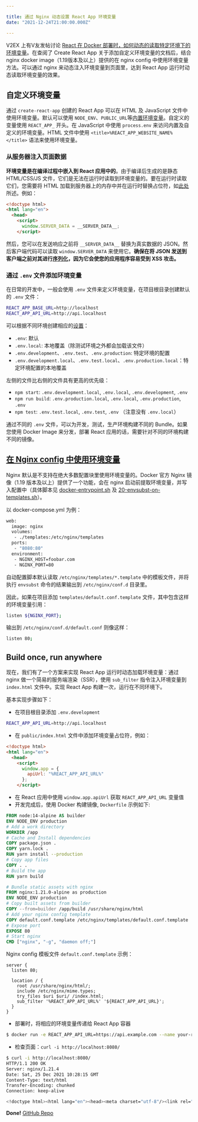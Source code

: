 ```yaml
---

title: 通过 Nginx 动态设置 React App 环境变量
date: "2021-12-24T21:00:00.000Z"

---
```


V2EX 上有V友发帖讨论 [React 在 Docker 部署时，如何动态的读取特定环境下的环境变量](https://v2ex.com/t/824120)。在查阅了 Create React App 关于添加自定义环境变量的文档后，结合 nginx docker image（1.19版本及以上）提供的在 nginx config 中使用环境变量方法。可以通过 nginx 来动态注入环境变量到页面里，达到 React App
运行时动态读取环境变量的效果。

## 自定义环境变量

通过 `create-react-app` 创建的 React App 可以在 HTML 及 JavaScript 文件中使用环境变量。默认可以使用 `NODE_ENV`、`PUBLIC_URL`等[内置环境变量][1]。自定义的变量使用 `REACT_APP_` 开头。在 JavaScript 中使用 `process.env` 来访问内置及自定义的环境变量。HTML 文件中使用 `<title>%REACT_APP_WEBSITE_NAME%</title>` 语法来使用环境变量。

### 从服务器注入页面数据

**环境变量是在编译过程中嵌入到 React 应用中的**。由于编译后生成的是静态 HTML/CSS/JS 文件，它们是无法在运行时读取到环境变量的。要在运行时读取它们，您需要将 HTML 加载到服务器上的内存中并在运行时替换占位符，如[此处][2]所述。例如：

```html
<!doctype html>
<html lang="en">
  <head>
    <script>
      window.SERVER_DATA = __SERVER_DATA__;
    </script>

```

然后，您可以在发送响应之前将 `__SERVER_DATA__` 替换为真实数据的 JSON。然后客户端代码可以读取 `window.SERVER_DATA` 来使用它。**确保在将 JSON 发送到客户端之前对其进行[序列化][3]，因为它会使您的应用程序容易受到 XSS 攻击。**

### 通过 `.env` 文件添加环境变量

在日常的开发中，一般会使用 `.env` 文件来定义环境变量，在项目根目录创建默认的 `.env` 文件：

```bash
REACT_APP_BASE_URL=http://localhost
REACT_APP_API_URL=http://api.localhost
```

可以根据不同环境创建相应的[设置][4]：

- `.env`: 默认
- `.env.local`: 本地覆盖（除测试环境之外都会加载该文件）
- `.env.development`、`.env.test`、`.env.production`: 特定环境的配置
- `.env.development.local`、`.env.test.local`、`.env.production.local`：特定环境配置的本地覆盖

左侧的文件比右侧的文件具有更高的优先级：

- `npm start`: `.env.development.local`, `.env.local`, `.env.development`, `.env`
- `npm run build`: `.env.production.local`, `.env.local`, `.env.production`, `.env`
- `npm test`: `.env.test.local`, `.env.test`, `.env` （注意没有 `.env.local`）

通过不同的 `.env` 文件，可以为开发，测试，生产环境构建不同的 Bundle。如果您使用 Docker Image 来分发，部署 React 应用的话，需要针对不同的环境构建不同的镜像。

## [在 Nginx config 中使用环境变量][5]

Nginx 默认是不支持在绝大多数配置块里使用环境变量的。Docker 官方 Nginx 镜像（1.19 版本及以上）提供了一个功能，会在 nginx 启动前提取环境变量，并写入配置中（具体脚本见 [docker-entrypoint.sh](https://github.com/nginxinc/docker-nginx/blob/master/entrypoint/docker-entrypoint.sh) 及 [20-envsubst-on-templates.sh](https://github.com/nginxinc/docker-nginx/blob/master/entrypoint/20-envsubst-on-templates.sh)）。

以 docker-compose.yml 为例：

```dockerfile
web:
  image: nginx
  volumes:
   - ./templates:/etc/nginx/templates
  ports:
   - "8080:80"
  environment:
   - NGINX_HOST=foobar.com
   - NGINX_PORT=80
```

自动配置脚本默认读取 `/etc/nginx/templates/*.template` 中的模板文件，并将执行 `envsubst` 命令的结果输出到 `/etc/nginx/conf.d` 目录里。

因此，如果在项目添加 `templates/default.conf.template` 文件，其中包含这样的环境变量引用：

```bash
listen ${NGINX_PORT};
```

输出到 `/etc/nginx/conf.d/default.conf` 则像这样：

```bash
listen 80;
```

## Build once, run anywhere

现在，我们有了一个方案来实现 React App 运行时动态加载环境变量：通过 nginx 做一个简易的服务端渲染（SSR），使用 `sub_filter` 指令注入环境变量到 `index.html` 文件中。实现 React App 构建一次，运行在不同环境下。

基本实现步骤如下：

- 在项目根目录添加 `.env.development`

```bash
REACT_APP_API_URL=http://api.localhost
```

- 在 `public/index.html` 文件中添加环境变量占位符，例如：

```html
<!doctype html>
<html lang="en">
  <head>
    <script>
      window.app = {
        apiUrl: "%REACT_APP_API_URL%"
      };
    </script>

```

- 在 React 应用中使用 `window.app.apiUrl` 获取 `REACT_APP_API_URL` 变量值
- 开发完成后，使用 Docker 构建镜像, `Dockerfile` 示例如下:

```Dockerfile
FROM node:14-alpine AS builder
ENV NODE_ENV production
# Add a work directory
WORKDIR /app
# Cache and Install dependencies
COPY package.json .
COPY yarn.lock .
RUN yarn install --production
# Copy app files
COPY . .
# Build the app
RUN yarn build

# Bundle static assets with nginx
FROM nginx:1.21.0-alpine as production
ENV NODE_ENV production
# Copy built assets from builder
COPY --from=builder /app/build /usr/share/nginx/html
# Add your nginx config template
COPY default.conf.template /etc/nginx/templates/default.conf.template
# Expose port
EXPOSE 80
# Start nginx
CMD ["nginx", "-g", "daemon off;"]
```

Nginx config 模板文件 `default.conf.template` 示例：

```nginx
server {
  listen 80;

  location / {
    root /usr/share/nginx/html/;
    include /etc/nginx/mime.types;
    try_files $uri $uri/ /index.html;
    sub_filter '%REACT_APP_API_URL%' '${REACT_APP_API_URL}';
  }
}
```

- 部署时，将相应的环境变量传递给 React App 容器

```bash
$ docker run -e REACT_APP_API_URL=https://api.example.com --name your-react-app -d -p 8080:80 your-react-app-image
```

- 检查页面：`curl -i http://localhost:8080/`

```bash
$ curl -i http://localhost:8080/
HTTP/1.1 200 OK
Server: nginx/1.21.4
Date: Sat, 25 Dec 2021 10:28:15 GMT
Content-Type: text/html
Transfer-Encoding: chunked
Connection: keep-alive

<!doctype html><html lang="en"><head><meta charset="utf-8"/><link rel="icon" href="/favicon.ico"/><meta name="viewport" content="width=device-width,initial-scale=1"/><meta name="theme-color" content="#000000"/><meta name="description" content="Web site created using create-react-app"/><link rel="apple-touch-icon" href="/logo192.png"/><link rel="manifest" href="/manifest.json"/><title>React App</title><script>window.app={apiUrl:"https://api.example.com"}</script><script defer="defer" src="/static/js/main.b115a3e9.js"></script><link href="/static/css/main.073c9b0a.css" rel="stylesheet"></head><body><noscript>You need to enable JavaScript to run this app.</noscript><div id="root"></div></body></html>
```

**Done!** [GitHub Repo][6]


[1]: https://create-react-app.dev/docs/advanced-configuration "内置环境变量"
[2]: https://create-react-app.dev/docs/title-and-meta-tags#injecting-data-from-the-server-into-the-page "服务器注入数据到页面"
[3]: https://medium.com/node-security/the-most-common-xss-vulnerability-in-react-js-applications-2bdffbcc1fa0 "JSON 序列化"
[4]: https://create-react-app.dev/docs/adding-custom-environment-variables/#what-other-env-files-can-be-used "设置"
[5]: https://hub.docker.com/_/nginx "在 nginx config 中使用环境变量"
[6]: https://github.com/7anshuai/react-app-env-vars-example "查看示例代码"
